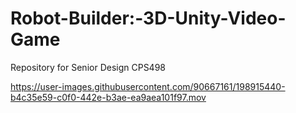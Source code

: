 # Robot-Builder:-3D-Unity-Video-Game
Repository for Senior Design CPS498 



https://user-images.githubusercontent.com/90667161/198915440-b4c35e59-c0f0-442e-b3ae-ea9aea101f97.mov

